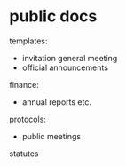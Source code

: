 # public docs

templates:

- invitation general meeting
- official announcements

finance:

- annual reports etc.

protocols:

- public meetings

statutes


